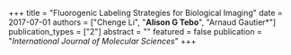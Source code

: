 +++
title = "Fluorogenic Labeling Strategies for Biological Imaging"
date = 2017-07-01
authors = ["Chenge Li", "**Alison G Tebo**", "Arnaud Gautier&ast;"]
publication_types = ["2"]
abstract = ""
featured = false
publication = "*International Journal of Molecular Sciences*"
+++

